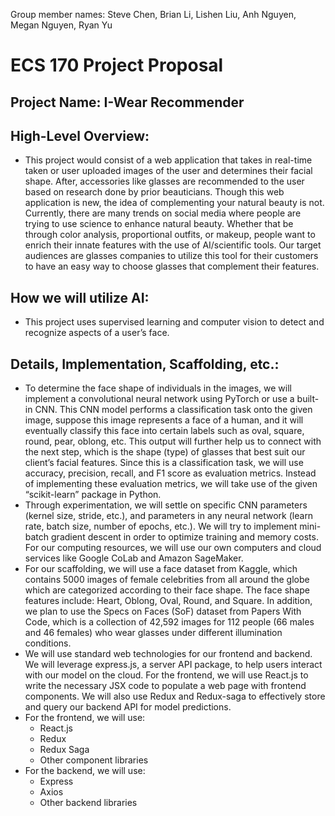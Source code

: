 Group member names: Steve Chen, Brian Li, Lishen Liu, Anh Nguyen, Megan Nguyen,
Ryan Yu
# ECS 170 Project Proposal
## Project Name: **I-Wear Recommender**
## High-Level Overview:
- This project would consist of a web application that takes in real-time taken
  or user uploaded images of the user and determines their facial shape. After,
  accessories like glasses are recommended to the user based on research done by
  prior beauticians. Though this web application is new, the idea of
  complementing your natural beauty is not. Currently, there are many trends on
  social media where people are trying to use science to enhance natural beauty.
  Whether that be through color analysis, proportional outfits, or makeup,
  people want to enrich their innate features with the use of AI/scientific
  tools. Our target audiences are glasses companies to utilize this tool for
  their customers to have an easy way to choose glasses that complement their
  features.
## How we will utilize AI:
- This project uses supervised learning and computer vision to detect and
  recognize aspects of a user’s face.
## Details, Implementation, Scaffolding, etc.:
- To determine the face shape of individuals in the images, we will implement a
  convolutional neural network using PyTorch or use a built-in CNN. This CNN
  model performs a classification task onto the given image, suppose this image
  represents a face of a human, and it will eventually classify this face into
  certain labels such as oval, square, round, pear, oblong, etc. This output
  will further help us to connect with the next step, which is the shape (type)
  of glasses that best suit our client’s facial features. Since this is a
  classification task, we will use accuracy, precision, recall, and F1 score as
  evaluation metrics. Instead of implementing these evaluation metrics, we will
  take use of the given “scikit-learn” package in Python.
- Through experimentation, we will settle on specific CNN parameters (kernel
  size, stride, etc.), and parameters in any neural network (learn rate, batch
  size, number of epochs, etc.). We will try to implement mini-batch gradient
  descent in order to optimize training and memory costs. For our computing
  resources, we will use our own computers and cloud services like Google CoLab
  and Amazon SageMaker.
- For our scaffolding, we will use a face dataset from Kaggle, which contains
  5000 images of female celebrities from all around the globe which are
  categorized according to their face shape. The face shape features include:
  Heart, Oblong, Oval, Round, and Square. In addition, we plan to use the Specs
  on Faces (SoF) dataset from Papers With Code, which is a collection of 42,592
  images for 112 people (66 males and 46 females) who wear glasses under
  different illumination conditions.
- We will use standard web technologies for our frontend and backend. We will
  leverage express.js, a server API package, to help users interact with our
  model on the cloud. For the frontend, we will use React.js to write the
  necessary JSX code to populate a web page with frontend components. We will
  also use Redux and Redux-saga to effectively store and query our backend API
  for model predictions.
- For the frontend, we will use:
    - React.js
    - Redux
    - Redux Saga
    - Other component libraries
- For the backend, we will use:
    - Express
    - Axios
    - Other backend libraries
